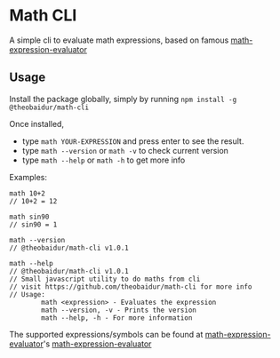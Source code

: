 # Math CLI

A simple cli to evaluate math expressions, based on famous [math-expression-evaluator](http://bugwheels94.github.io/math-expression-evaluator)

## Usage

Install the package globally, simply by running `npm install -g @theobaidur/math-cli`

Once installed,

- type `math YOUR-EXPRESSION` and press enter to see the result.
- type `math --version` or `math -v` to check current version
- type `math --help` or `math -h` to get more info

Examples:

```
math 10+2
// 10+2 = 12

math sin90
// sin90 = 1

math --version
// @theobaidur/math-cli v1.0.1

math --help
// @theobaidur/math-cli v1.0.1
// Small javascript utility to do maths from cli
// visit https://github.com/theobaidur/math-cli for more info
// Usage:
        math <expression> - Evaluates the expression
        math --version, -v - Prints the version
        math --help, -h - For more information
```

The supported expressions/symbols can be found at [math-expression-evaluator](http://bugwheels94.github.io/math-expression-evaluator)'s [math-expression-evaluator](https://github.com/bugwheels94/math-expression-evaluator#supported-symbols)
